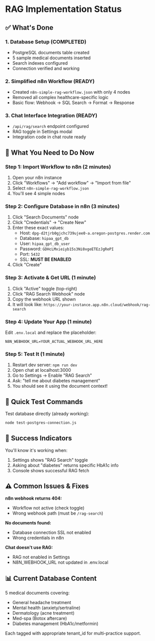 # RAG Implementation Status

## ✅ What's Done

### 1. Database Setup (COMPLETED)
- PostgreSQL documents table created
- 5 sample medical documents inserted
- Search indexes configured
- Connection verified and working

### 2. Simplified n8n Workflow (READY)
- Created `n8n-simple-rag-workflow.json` with only 4 nodes
- Removed all complex healthcare-specific logic
- Basic flow: Webhook → SQL Search → Format → Response

### 3. Chat Interface Integration (READY)
- `/api/rag/search` endpoint configured
- RAG toggle in Settings modal
- Integration code in chat route ready

## 🔴 What You Need to Do Now

### Step 1: Import Workflow to n8n (2 minutes)
1. Open your n8n instance
2. Click "Workflows" → "Add workflow" → "Import from file"
3. Select `n8n-simple-rag-workflow.json`
4. You'll see 4 simple nodes

### Step 2: Configure Database in n8n (3 minutes)
1. Click "Search Documents" node
2. Click "Credentials" → "Create New"
3. Enter these exact values:
   - Host: `dpg-d2tjrb0gjchc739ujee0-a.oregon-postgres.render.com`
   - Database: `hipaa_gpt_db`
   - User: `hipaa_gpt_db_user`
   - Password: `GDHcLMxieiyb15s3Ni0xgeETEzJgRePI`
   - Port: `5432`
   - SSL: **MUST BE ENABLED**
4. Click "Create"

### Step 3: Activate & Get URL (1 minute)
1. Click "Active" toggle (top-right)
2. Click "RAG Search Webhook" node
3. Copy the webhook URL shown
4. It will look like: `https://your-instance.app.n8n.cloud/webhook/rag-search`

### Step 4: Update Your App (1 minute)
Edit `.env.local` and replace the placeholder:
```
N8N_WEBHOOK_URL=YOUR_ACTUAL_WEBHOOK_URL_HERE
```

### Step 5: Test It (1 minute)
1. Restart dev server: `npm run dev`
2. Open chat at localhost:3000
3. Go to Settings → Enable "RAG Search"
4. Ask: "tell me about diabetes management"
5. You should see it using the document context!

## 🧪 Quick Test Commands

Test database directly (already working):
```bash
node test-postgres-connection.js
```

## 🎯 Success Indicators

You'll know it's working when:
1. Settings shows "RAG Search" toggle
2. Asking about "diabetes" returns specific HbA1c info
3. Console shows successful RAG fetch

## ⚠️ Common Issues & Fixes

**n8n webhook returns 404:**
- Workflow not active (check toggle)
- Wrong webhook path (must be `/rag-search`)

**No documents found:**
- Database connection SSL not enabled
- Wrong credentials in n8n

**Chat doesn't use RAG:**
- RAG not enabled in Settings
- N8N_WEBHOOK_URL not updated in .env.local

## 📊 Current Database Content

5 medical documents covering:
- General headache treatment
- Mental health (anxiety/sertraline)
- Dermatology (acne treatment)
- Med-spa (Botox aftercare)
- Diabetes management (HbA1c/metformin)

Each tagged with appropriate tenant_id for multi-practice support.
